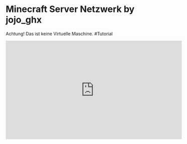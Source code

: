 # Minecraft Server Netzwerk by jojo_ghx
 Achtung! Das ist keine Virtuelle Maschine.
 #Tutorial
 <iframe width="560" height="315" src="https://www.youtube.com/embed/KP2iANzKF8M?si=Xn4IpWMBNE7AbtnK" title="YouTube video player" frameborder="0" allow="accelerometer; autoplay; clipboard-write; encrypted-media; gyroscope; picture-in-picture; web-share" referrerpolicy="strict-origin-when-cross-origin" allowfullscreen></iframe>
